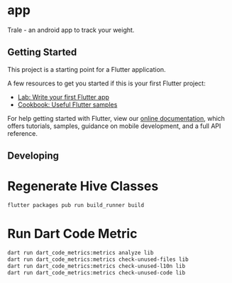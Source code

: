# app

Trale - an android app to track your weight.

## Getting Started

This project is a starting point for a Flutter application.

A few resources to get you started if this is your first Flutter project:

- [Lab: Write your first Flutter app](https://flutter.dev/docs/get-started/codelab)
- [Cookbook: Useful Flutter samples](https://flutter.dev/docs/cookbook)

For help getting started with Flutter, view our
[online documentation](https://flutter.dev/docs), which offers tutorials,
samples, guidance on mobile development, and a full API reference.


## Developing

# Regenerate Hive Classes
```bash
flutter packages pub run build_runner build
```

# Run Dart Code Metric
```bash
dart run dart_code_metrics:metrics analyze lib
dart run dart_code_metrics:metrics check-unused-files lib
dart run dart_code_metrics:metrics check-unused-l10n lib
dart run dart_code_metrics:metrics check-unused-code lib
```
